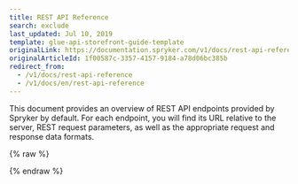 ```yaml
---
title: REST API Reference
search: exclude
last_updated: Jul 10, 2019
template: glue-api-storefront-guide-template
originalLink: https://documentation.spryker.com/v1/docs/rest-api-reference
originalArticleId: 1f00587c-3357-4157-9184-a78d06bc385b
redirect_from:
  - /v1/docs/rest-api-reference
  - /v1/docs/en/rest-api-reference
---
```


This document provides an overview of REST API endpoints provided by Spryker by default. For each endpoint, you will find its URL relative to the server, REST request parameters, as well as the appropriate request and response data formats.

<div id="swagger-ui"></div>

{% raw %}
<link rel="stylesheet" type="text/css" href="https://cdnjs.cloudflare.com/ajax/libs/swagger-ui/3.22.1/swagger-ui.css" />
<script src="https://cdnjs.cloudflare.com/ajax/libs/swagger-ui/3.22.1/swagger-ui-standalone-preset.js"></script>
<script src="https://cdnjs.cloudflare.com/ajax/libs/swagger-ui/3.22.1/swagger-ui-bundle.js"></script>
<script>
const swaggerContainer = document.getElementById('swagger-ui');
if(swaggerContainer) { 
    console.log('start'); const ui = SwaggerUIBundle({
        url: 'https://borjomi.herokuapp.com/schema',
        dom_id: '#swagger-ui', deepLinking: true, presets: [
            SwaggerUIBundle.presets.apis, SwaggerUIStandalonePreset
        ], 
        enableCORS: false, layout: 'BaseLayout', supportedSubmitMethods: []
    });
    console.log(ui); window.ui = ui 
}
</script>
{% endraw %}
